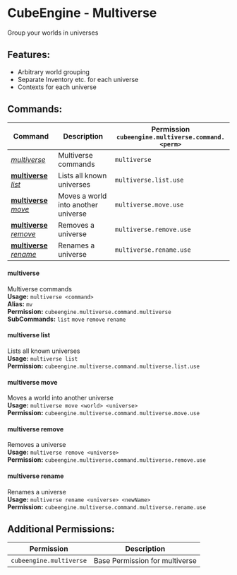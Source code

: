 # CubeEngine - Multiverse
Group your worlds in universes

## Features:
 - Arbitrary world grouping
 - Separate Inventory etc. for each universe
 - Contexts for each universe

## Commands:
| Command | Description | Permission<br>`cubeengine.multiverse.command.<perm>` |
| --- | --- | --- |
| [*multiverse*](#multiverse) | Multiverse commands | `multiverse` |
| [**multiverse** *list*](#multiverse-list) | Lists all known universes | `multiverse.list.use` |
| [**multiverse** *move*](#multiverse-move) | Moves a world into another universe | `multiverse.move.use` |
| [**multiverse** *remove*](#multiverse-remove) | Removes a universe | `multiverse.remove.use` |
| [**multiverse** *rename*](#multiverse-rename) | Renames a universe | `multiverse.rename.use` |

#### multiverse  
Multiverse commands  
**Usage:** `multiverse <command>`  
**Alias:** `mv`  
**Permission:** `cubeengine.multiverse.command.multiverse`  
**SubCommands:** `list` `move` `remove` `rename`  

#### multiverse list  
Lists all known universes  
**Usage:** `multiverse list `  
**Permission:** `cubeengine.multiverse.command.multiverse.list.use`  
  

#### multiverse move  
Moves a world into another universe  
**Usage:** `multiverse move <world> <universe>`  
**Permission:** `cubeengine.multiverse.command.multiverse.move.use`  
  

#### multiverse remove  
Removes a universe  
**Usage:** `multiverse remove <universe>`  
**Permission:** `cubeengine.multiverse.command.multiverse.remove.use`  
  

#### multiverse rename  
Renames a universe  
**Usage:** `multiverse rename <universe> <newName>`  
**Permission:** `cubeengine.multiverse.command.multiverse.rename.use`  
  

## Additional Permissions:

| Permission | Description |
| --- | --- |
| `cubeengine.multiverse` | Base Permission for multiverse |